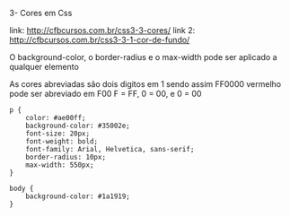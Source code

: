 3- Cores em Css

link: http://cfbcursos.com.br/css3-3-cores/
link 2: http://cfbcursos.com.br/css3-3-1-cor-de-fundo/


O background-color, o border-radius e o max-width pode ser aplicado a qualquer elemento


As cores abreviadas são dois digitos em 1 sendo assim FF0000 vermelho pode ser abreviado em F00
 F = FF, 0 = 00, e 0 = 00

```
p {
    color: #ae00ff;
    background-color: #35002e;
    font-size: 20px;
    font-weight: bold;
    font-family: Arial, Helvetica, sans-serif;
    border-radius: 10px;
    max-width: 550px;
}

body {
    background-color: #1a1919;
}
```
